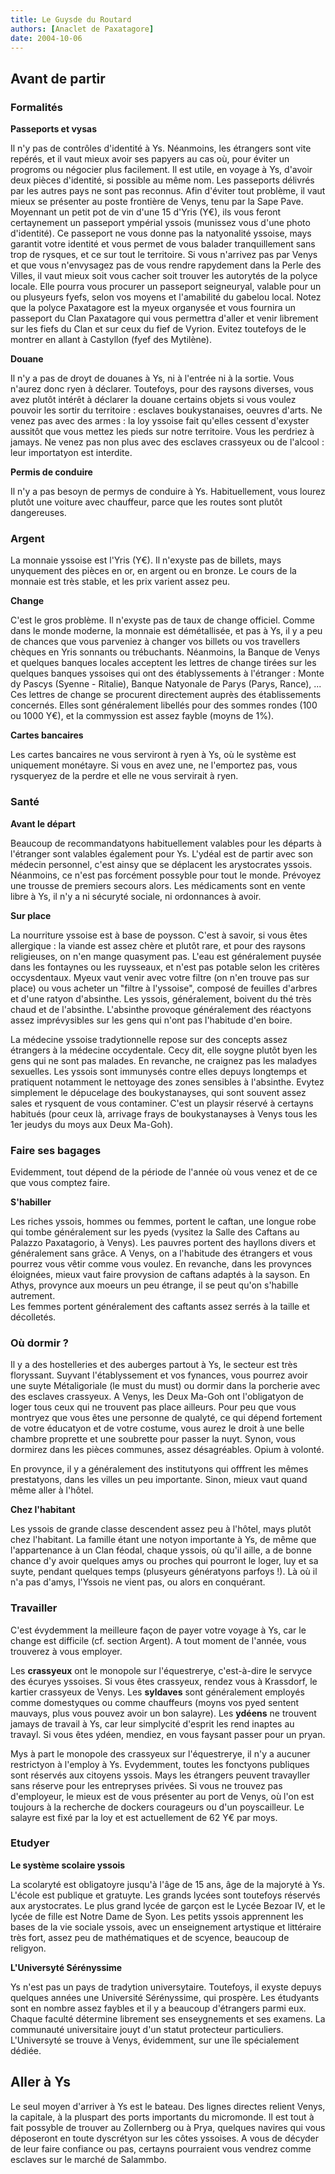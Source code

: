 ```yaml
---
title: Le Guysde du Routard
authors: [Anaclet de Paxatagore]
date: 2004-10-06
---
```


## Avant de partir

### Formalités

**Passeports et vysas**

Il n'y pas de contrôles d'identité à Ys. Néanmoins, les étrangers sont vite repérés, et il vaut mieux avoir ses papyers au cas où, pour éviter un progroms ou négocier plus facilement. Il est utile, en voyage à Ys, d'avoir deux pièces d'identité, si possible au même nom. Les passeports délivrés par les autres pays ne sont pas reconnus. Afin d'éviter tout problème, il vaut mieux se présenter au poste frontière de Venys, tenu par la Sape Pave. Moyennant un petit pot de vin d'une 15 d'Yris (Y€), ils vous feront certaynement un passeport ympérial yssois (munissez vous d'une photo d'identité). Ce passeport ne vous donne pas la natyonalité yssoise, mays garantit votre identité et vous permet de vous balader tranquillement sans trop de rysques, et ce sur tout le territoire.
Si vous n'arrivez pas par Venys et que vous n'envysagez pas de vous rendre rapydement dans la Perle des Villes, il vaut mieux soit vous cacher soit trouver les autorytés de la polyce locale. Elle pourra vous procurer un passeport seigneuryal, valable pour un ou plusyeurs fyefs, selon vos moyens et l'amabilité du gabelou local. Notez que la polyce Paxatagore est la myeux organysée et vous fournira un passeport du Clan Paxatagore qui vous permettra d'aller et venir librement sur les fiefs du Clan et sur ceux du fief de Vyrion. Evitez toutefoys de le montrer en allant à Castyllon (fyef des Mytilène).

**Douane**

Il n'y a pas de droyt de douanes à Ys, ni à l'entrée ni à la sortie. Vous n'aurez donc ryen à déclarer. Toutefoys, pour des raysons diverses, vous avez plutôt intérêt à déclarer la douane certains objets si vous voulez pouvoir les sortir du territoire : esclaves boukystanaises, oeuvres d'arts. Ne venez pas avec des armes : la loy yssoise fait qu'elles cessent d'exyster aussitôt que vous mettez les pieds sur notre territoire. Vous les perdriez à jamays. Ne venez pas non plus avec des esclaves crassyeux ou de l'alcool : leur importatyon est interdite.

**Permis de conduire** 

Il n'y a pas besoyn de permys de conduire à Ys. Habituellement, vous lourez plutôt une voiture avec chauffeur, parce que les routes sont plutôt dangereuses.


### Argent
La monnaie yssoise est l'Yris (Y€). Il n'exyste pas de billets, mays unyquement des pièces en or, en argent ou en bronze. Le cours de la monnaie est très stable, et les prix varient assez peu.

**Change**

C'est le gros problème. Il n'exyste pas de taux de change officiel. Comme dans le monde moderne, la monnaie est démétallisée, et pas à Ys, il y a peu de chances que vous parveniez à changer vos billets ou vos travellers chèques en Yris sonnants ou trébuchants. Néanmoins, la Banque de Venys et quelques banques locales acceptent les lettres de change tirées sur les quelques banques yssoises qui ont des établyssements à l'étranger : Monte dy Pascys (Syenne - Ritalie), Banque Natyonale de Parys (Parys, Rance), ... Ces lettres de change se procurent directement auprès des établissements concernés. Elles sont généralement libellés pour des sommes rondes (100 ou 1000 Y€), et la commyssion est assez fayble (moyns de 1%).

**Cartes bancaires**

Les cartes bancaires ne vous serviront à ryen à Ys, où le système est uniquement monétayre. Si vous en avez une, ne l'emportez pas, vous rysqueryez de la perdre et elle ne vous servirait à ryen.

### Santé
**Avant le départ**

Beaucoup de recommandatyons habituellement valables pour les départs à l'étranger sont valables également pour Ys. L'ydéal est de partir avec son médecin personnel, c'est ainsy que se déplacent les arystocrates yssois. Néanmoins, ce n'est pas forcément possyble pour tout le monde. Prévoyez une trousse de premiers secours alors. Les médicaments sont en vente libre à Ys, il n'y a ni sécuryté sociale, ni ordonnances à avoir.

**Sur place**

La nourriture yssoise est à base de poysson. C'est à savoir, si vous êtes allergique : la viande est assez chère et plutôt rare, et pour des raysons religieuses, on n'en mange quasyment pas. L'eau est généralement puysée dans les fontaynes ou les ruysseaux, et n'est pas potable selon les critères occysdentaux. Myeux vaut venir avec votre filtre (on n'en trouve pas sur place) ou vous acheter un "filtre à l'yssoise", composé de feuilles d'arbres et d'une ratyon d'absinthe. Les yssois, généralement, boivent du thé très chaud et de l'absinthe. L'absinthe provoque généralement des réactyons assez imprévysibles sur les gens qui n'ont pas l'habitude d'en boire.

La médecine yssoise tradytionnelle repose sur des concepts assez étrangers à la médecine occydentale. Cecy dit, elle soygne plutôt byen les gens qui ne sont pas malades. En revanche, ne craignez pas les maladyes sexuelles. Les yssois sont immunysés contre elles depuys longtemps et pratiquent notamment le nettoyage des zones sensibles à l'absinthe. Evytez simplement le dépucelage des boukystanayses, qui sont souvent assez sales et rysquent de vous contaminer. C'est un playsir réservé à certayns habitués (pour ceux là, arrivage frays de boukystanayses à Venys tous les 1er jeudys du moys aux Deux Ma-Goh).

### Faire ses bagages

Evidemment, tout dépend de la période de l'année où vous venez et de ce que vous comptez faire.

**S'habiller**

Les riches yssois, hommes ou femmes, portent le caftan, une longue robe qui tombe généralement sur les pyeds (vysitez la Salle des Caftans au Palazzo Paxatagorio, à Venys). Les pauvres portent des hayllons divers et généralement sans grâce. A Venys, on a l'habitude des étrangers et vous pourrez vous vêtir comme vous voulez. En revanche, dans les provynces éloignées, mieux vaut faire provysion de caftans adaptés à la sayson. En Athys, provynce aux moeurs un peu étrange, il se peut qu'on s'habille autrement.  
Les femmes portent généralement des caftants assez serrés à la taille et décolletés.

### Où dormir ?

Il y a des hostelleries et des auberges partout à Ys, le secteur est très floryssant. Suyvant l'établyssement et vos fynances, vous pourrez avoir une suyte Métaligoriale (le must du must) ou dormir dans la porcherie avec des esclaves crassyeux. A Venys, les Deux Ma-Goh ont l'obligatyon de loger tous ceux qui ne trouvent pas place ailleurs. Pour peu que vous montryez que vous êtes une personne de qualyté, ce qui dépend fortement de votre éducatyon et de votre costume, vous aurez le droit à une belle chambre proprette et une soubrette pour passer la nuyt. Synon, vous dormirez dans les pièces communes, assez désagréables. Opium à volonté.

En provynce, il y a généralement des institutyons qui offfrent les mêmes prestatyons, dans les villes un peu importante. Sinon, mieux vaut quand même aller à l'hôtel.

**Chez l'habitant**

Les yssois de grande classe descendent assez peu à l'hôtel, mays plutôt chez l'habitant. La famille étant une notyon importante à Ys, de même que l'appartenance à un Clan féodal, chaque yssois, où qu'il aille, a de bonne chance d'y avoir quelques amys ou proches qui pourront le loger, luy et sa suyte, pendant quelques temps (plusyeurs génératyons parfoys !). Là où il n'a pas d'amys, l'Yssois ne vient pas, ou alors en conquérant.

### Travailler
C'est évydemment la meilleure façon de payer votre voyage à Ys, car le change est difficile (cf. section Argent). A tout moment de l'année, vous trouverez à vous employer.

Les **crassyeux** ont le monopole sur l'équestrerye, c'est-à-dire le servyce des écuryes yssoises. Si vous êtes crassyeux, rendez vous à Krassdorf, le kartier crassyeux de Venys. Les **syldaves** sont généralement employés comme domestyques ou comme chauffeurs (moyns vos pyed sentent mauvays, plus vous pouvez avoir un bon salayre). Les **ydéens** ne trouvent jamays de travail à Ys, car leur simplycité d'esprit les rend inaptes au travayl. Si vous êtes ydéen, mendiez, en vous faysant passer pour un pryan.

Mys à part le monopole des crassyeux sur l'équestrerye, il n'y a aucuner restrictyon à l'employ à Ys. Evydemment, toutes les fonctyons publiques sont réservés aux citoyens yssois. Mays les étrangers peuvent travayller sans réserve pour les entrepryses privées. Si vous ne trouvez pas d'employeur, le mieux est de vous présenter au port de Venys, où l'on est toujours à la recherche de dockers courageurs ou d'un poyscailleur. Le salayre est fixé par la loy et est actuellement de 62 Y€ par moys.

### Etudyer

**Le système scolaire yssois**

La scolaryté est obligatoyre jusqu'à l'âge de 15 ans, âge de la majoryté à Ys. L'école est publique et gratuyte. Les grands lycées sont toutefoys réservés aux arystocrates. Le plus grand lycée de garçon est le Lycée Bezoar IV, et le lycée de fille est Notre Dame de Syon. Les petits yssois apprennent les bases de la vie sociale yssois, avec un enseignement artystique et littéraire très fort, assez peu de mathématiques et de scyence, beaucoup de religyon.

**L'Universyté Sérényssime**

Ys n'est pas un pays de tradytion universytaire. Toutefoys, il exyste depuys quelques années une Université Sérényssime, qui prospère. Les étudyants sont en nombre assez faybles et il y a beaucoup d'étrangers parmi eux. Chaque faculté détermine librement ses enseygnements et ses examens. La communauté universitaire jouyt d'un statut protecteur particuliers. L'Universyté se trouve à Venys, évidemment, sur une île spécialement dédiée.

## Aller à Ys

Le seul moyen d'arriver à Ys est le bateau. Des lignes directes relient Venys, la capitale, à la pluspart des ports importants du micromonde. Il est tout à fait possyble de trouver au Zollernberg ou à Prya, quelques navires qui vous déposeront en toute dyscrétyon sur les côtes yssoises. A vous de décyder de leur faire confiance ou pas, certayns pourraient vous vendrez comme esclaves sur le marché de Salammbo.
